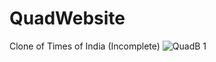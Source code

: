 # QuadWebsite
Clone of Times of India (Incomplete)
![QuadB 1](https://user-images.githubusercontent.com/69459806/181183188-e6a2413d-d6d3-49fc-b967-941aeab2895e.png)
